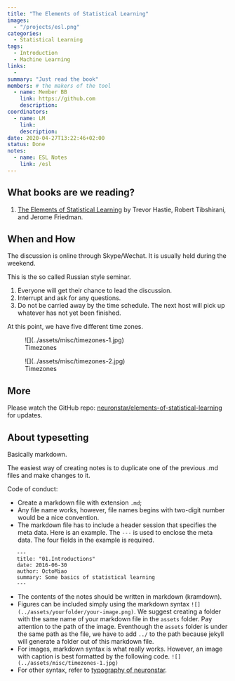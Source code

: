 ```yaml
---
title: "The Elements of Statistical Learning"
images:
  - "/projects/esl.png"
categories:
  - Statistical Learning
tags:
  - Introduction
  - Machine Learning
links:
  -
summary: "Just read the book"
members: # the makers of the tool
  - name: Member BB
    link: https://github.com
    description:
coordinators:
  - name: LM
    link:
    description:
date: 2020-04-27T13:22:46+02:00
status: Done
notes:
  - name: ESL Notes
    link: /esl
---
```


## What books are we reading?

1. [The Elements of Statistical Learning](https://statweb.stanford.edu/~tibs/ElemStatLearn/printings/ESLII_print10.pdf) by Trevor Hastie, Robert Tibshirani, and Jerome Friedman.


## When and How

The discussion is online through Skype/Wechat. It is usually held during the weekend.

This is the so called Russian style seminar.

1. Everyone will get their chance to lead the discussion.
2. Interrupt and ask for any questions.
3. Do not be carried away by the time schedule. The next host will pick up whatever has not yet been finished.

At this point, we have five different time zones.

<figure markdown="1">
![](../assets/misc/timezones-1.jpg)
<figcaption markdown="1">
Timezones
</figcaption>
</figure>


<figure markdown="1">
![](../assets/misc/timezones-2.jpg)
<figcaption markdown="1">
Timezones
</figcaption>
</figure>



## More

Please watch the GitHub repo: [neuronstar/elements-of-statistical-learning](https://github.com/neuronstar/elements-of-statistical-learning) for updates.


## About typesetting

Basically markdown.

The easiest way of creating notes is to duplicate one of the previous .md files and make changes to it.

Code of conduct:

* Create a markdown file with extension `.md`;
* Any file name works, however, file names begins with two-digit number would be a nice convention.
* The markdown file has to include a header session that specifies the meta data. Here is an example. The `---` is used to enclose the meta data. The four fields in the example is required.
```
   ---
   title: "01.Introductions"
   date: 2016-06-30
   author: OctoMiao
   summary: Some basics of statistical learning
   ---
```
* The contents of the notes should be written in markdown (kramdown).
* Figures can be included simply using the markdown syntax `![](../assets/yourfolder/your-image.png)`. We suggest creating a folder with the same name of your markdown file in the `assets` folder. Pay attention to the path of the image. Eventhough the `assets` folder is under the same path as the file, we have to add `../` to the path because jekyll will generate a folder out of this markdown file.
* For images, markdown syntax is what really works. However, an image with caption is best formatted by the following code. `![](../assets/misc/timezones-1.jpg)`
* For other syntax, refer to [typography of neuronstar](http://neuronstar.cc/typography/).
